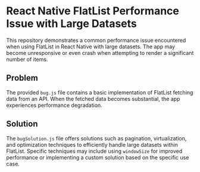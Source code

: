 # React Native FlatList Performance Issue with Large Datasets

This repository demonstrates a common performance issue encountered when using FlatList in React Native with large datasets. The app may become unresponsive or even crash when attempting to render a significant number of items.

## Problem

The provided `bug.js` file contains a basic implementation of FlatList fetching data from an API. When the fetched data becomes substantial, the app experiences performance degradation.

## Solution

The `bugSolution.js` file offers solutions such as pagination, virtualization, and optimization techniques to efficiently handle large datasets within FlatList.  Specific techniques may include using `windowSize` for improved performance or implementing a custom solution based on the specific use case.